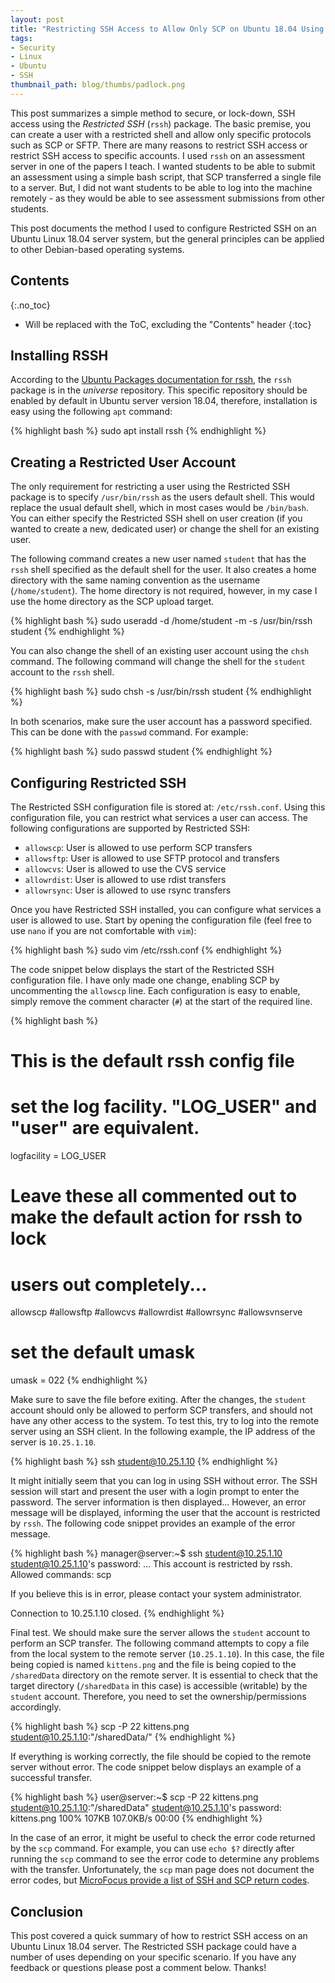 ```yaml
---
layout: post
title: "Restricting SSH Access to Allow Only SCP on Ubuntu 18.04 Using rssh"
tags:
- Security
- Linux
- Ubuntu
- SSH
thumbnail_path: blog/thumbs/padlock.png
---
```


This post summarizes a simple method to secure, or lock-down, SSH access using the _Restricted SSH_ (`rssh`) package. The basic premise, you can create a user with a restricted shell and allow only specific protocols such as SCP or SFTP. There are many reasons to restrict SSH access or restrict SSH access to specific accounts. I used `rssh` on an assessment server in one of the papers I teach. I wanted students to be able to submit an assessment using a simple bash script, that SCP transferred a single file to a server. But, I did not want students to be able to log into the machine remotely - as they would be able to see assessment submissions from other students. 

This post documents the method I used to configure Restricted SSH on an Ubuntu Linux 18.04 server system, but the general principles can be applied to other Debian-based operating systems.

## Contents
{:.no_toc}

* Will be replaced with the ToC, excluding the "Contents" header
{:toc}

## Installing RSSH

According to the [Ubuntu Packages documentation for rssh](https://packages.ubuntu.com/bionic/rssh), the `rssh` package is in the _universe_ repository. This specific repository should be enabled by default in Ubuntu server version 18.04, therefore, installation is easy using the following `apt` command:

{% highlight bash %}
sudo apt install rssh
{% endhighlight %}

## Creating a Restricted User Account

The only requirement for restricting a user using the Restricted SSH package is to specify `/usr/bin/rssh` as the users default shell. This would replace the usual default shell, which in most cases would be `/bin/bash`. You can either specify the Restricted SSH shell on user creation (if you wanted to create a new, dedicated user) or change the shell for an existing user.

The following command creates a new user named `student` that has the `rssh` shell specified as the default shell for the user. It also creates a home directory with the same naming convention as the username (`/home/student`). The home directory is not required, however, in my case I use the home directory as the SCP upload target.

{% highlight bash %}
sudo useradd -d /home/student -m -s /usr/bin/rssh student
{% endhighlight %}

You can also change the shell of an existing user account using the `chsh` command. The following command will change the shell for the `student` account to the `rssh` shell. 

{% highlight bash %}
sudo chsh -s /usr/bin/rssh student
{% endhighlight %}

In both scenarios, make sure the user account has a password specified. This can be done with the `passwd` command. For example:

{% highlight bash %}
sudo passwd student
{% endhighlight %}

## Configuring Restricted SSH

The Restricted SSH configuration file is stored at: `/etc/rssh.conf`. Using this configuration file, you can restrict what services a user can access. The following configurations are supported by Restricted SSH:

- `allowscp`: User is allowed to use perform SCP transfers
- `allowsftp`: User is allowed to use SFTP protocol and transfers
- `allowcvs`: User is allowed to use the CVS service
- `allowrdist`: User is allowed to use rdist transfers
- `allowrsync`: User is allowed to use rsync transfers

Once you have Restricted SSH installed, you can configure what services a user is allowed to use. Start by opening the configuration file (feel free to use `nano` if you are not comfortable with `vim`):

{% highlight bash %}
sudo vim /etc/rssh.conf
{% endhighlight %}

The code snippet below displays the start of the Restricted SSH configuration file. I have only made one change, enabling SCP by uncommenting the `allowscp` line. Each configuration is easy to enable, simply remove the comment character (`#`) at the start of the required line.

{% highlight bash %}
# This is the default rssh config file

# set the log facility.  "LOG_USER" and "user" are equivalent.
logfacility = LOG_USER

# Leave these all commented out to make the default action for rssh to lock
# users out completely...

allowscp
#allowsftp
#allowcvs
#allowrdist
#allowrsync
#allowsvnserve

# set the default umask
umask = 022
{% endhighlight %}

Make sure to save the file before exiting. After the changes, the `student` account should only be allowed to perform SCP transfers, and should not have any other access to the system. To test this, try to log into the remote server using an SSH client. In the following example, the IP address of the server is `10.25.1.10`.

{% highlight bash %}
ssh student@10.25.1.10
{% endhighlight %}

It might initially seem that you can log in using SSH without error. The SSH session will start and present the user with a login prompt to enter the password. The server information is then displayed... However, an error message will be displayed, informing the user that the account is restricted by `rssh`. The following code snippet provides an example of the error message.

{% highlight bash %}
manager@server:~$ ssh student@10.25.1.10
student@10.25.1.10's password:
...
This account is restricted by rssh.
Allowed commands: scp

If you believe this is in error, please contact your system administrator.

Connection to 10.25.1.10 closed.
{% endhighlight %}

Final test. We should make sure the server allows the `student` account to perform an SCP transfer. The following command attempts to copy a file from the local system to the remote server (`10.25.1.10`). In this case, the file being copied is named `kittens.png` and the file is being copied to the `/sharedData` directory on the remote server. It is essential to check that the target directory (`/sharedData` in this case) is accessible (writable) by the `student` account. Therefore, you need to set the ownership/permissions accordingly.

{% highlight bash %}
scp -P 22 kittens.png student@10.25.1.10:"/sharedData/"
{% endhighlight %}

If everything is working correctly, the file should be copied to the remote server without error. The code snippet below displays an example of a successful transfer.

{% highlight bash %}
user@server:~$ scp -P 22 kittens.png student@10.25.1.10:"/sharedData"
student@10.25.1.10's password:
kittens.png                          100%  107KB 107.0KB/s   00:00
{% endhighlight %}

In the case of an error, it might be useful to check the error code returned by the `scp` command. For example, you can use `echo $?` directly after running the `scp` command to see the error code to determine any problems with the transfer. Unfortunately, the `scp` man page does not document the error codes, but [MicroFocus provide a list of SSH and SCP return codes](https://support.microfocus.com/kb/doc.php?id=7021696).

## Conclusion

This post covered a quick summary of how to restrict SSH access on an Ubuntu Linux 18.04 server. The Restricted SSH package could have a number of uses depending on your specific scenario. If you have any feedback or questions please post a comment below. Thanks!
